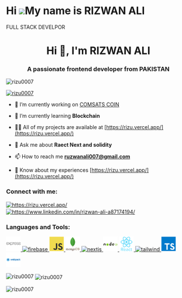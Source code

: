 Hi ![](https://user-images.githubusercontent.com/18350557/176309783-0785949b-9127-417c-8b55-ab5a4333674e.gif)My name is RIZWAN ALI
==================================================================================================================================

FULL STACK DEVELPOR
<h1 align="center">Hi 👋, I'm RIZWAN ALI</h1>
<h3 align="center">A passionate frontend developer from PAKISTAN</h3>

<p align="left"> <img src="https://komarev.com/ghpvc/?username=rizu0007&label=Profile%20views&color=0e75b6&style=flat" alt="rizu0007" /> </p>

<p align="left"> <a href="https://github.com/ryo-ma/github-profile-trophy"><img src="https://github-profile-trophy.vercel.app/?username=rizu0007" alt="rizu0007" /></a> </p>

- 🔭 I’m currently working on [COMSATS COIN](https://comsats-erc-coin.vercel.app/)

- 🌱 I’m currently learning **Blockchain**

- 👨‍💻 All of my projects are available at [https://rizu.vercel.app/](https://rizu.vercel.app/)

- 💬 Ask me about **Raect Next and solidity**

- 📫 How to reach me **ruzwanali007@gmail.com**

- 📄 Know about my experiences [https://rizu.vercel.app/](https://rizu.vercel.app/)

<h3 align="left">Connect with me:</h3>
<p align="left">
<a href="https://dev.to/https://rizu.vercel.app/" target="blank"><img align="center" src="https://raw.githubusercontent.com/rahuldkjain/github-profile-readme-generator/master/src/images/icons/Social/devto.svg" alt="https://rizu.vercel.app/" height="30" width="40" /></a>
<a href="https://linkedin.com/in/https://www.linkedin.com/in/rizwan-ali-a87174194/" target="blank"><img align="center" src="https://raw.githubusercontent.com/rahuldkjain/github-profile-readme-generator/master/src/images/icons/Social/linked-in-alt.svg" alt="https://www.linkedin.com/in/rizwan-ali-a87174194/" height="30" width="40" /></a>
</p>

<h3 align="left">Languages and Tools:</h3>
<p align="left"> <a href="https://expressjs.com" target="_blank" rel="noreferrer"> <img src="https://raw.githubusercontent.com/devicons/devicon/master/icons/express/express-original-wordmark.svg" alt="express" width="40" height="40"/> </a> <a href="https://firebase.google.com/" target="_blank" rel="noreferrer"> <img src="https://www.vectorlogo.zone/logos/firebase/firebase-icon.svg" alt="firebase" width="40" height="40"/> </a> <a href="https://developer.mozilla.org/en-US/docs/Web/JavaScript" target="_blank" rel="noreferrer"> <img src="https://raw.githubusercontent.com/devicons/devicon/master/icons/javascript/javascript-original.svg" alt="javascript" width="40" height="40"/> </a> <a href="https://www.mongodb.com/" target="_blank" rel="noreferrer"> <img src="https://raw.githubusercontent.com/devicons/devicon/master/icons/mongodb/mongodb-original-wordmark.svg" alt="mongodb" width="40" height="40"/> </a> <a href="https://nextjs.org/" target="_blank" rel="noreferrer"> <img src="https://cdn.worldvectorlogo.com/logos/nextjs-2.svg" alt="nextjs" width="40" height="40"/> </a> <a href="https://nodejs.org" target="_blank" rel="noreferrer"> <img src="https://raw.githubusercontent.com/devicons/devicon/master/icons/nodejs/nodejs-original-wordmark.svg" alt="nodejs" width="40" height="40"/> </a> <a href="https://reactjs.org/" target="_blank" rel="noreferrer"> <img src="https://raw.githubusercontent.com/devicons/devicon/master/icons/react/react-original-wordmark.svg" alt="react" width="40" height="40"/> </a> <a href="https://tailwindcss.com/" target="_blank" rel="noreferrer"> <img src="https://www.vectorlogo.zone/logos/tailwindcss/tailwindcss-icon.svg" alt="tailwind" width="40" height="40"/> </a> <a href="https://www.typescriptlang.org/" target="_blank" rel="noreferrer"> <img src="https://raw.githubusercontent.com/devicons/devicon/master/icons/typescript/typescript-original.svg" alt="typescript" width="40" height="40"/> </a> <a href="https://webpack.js.org" target="_blank" rel="noreferrer"> <img src="https://raw.githubusercontent.com/devicons/devicon/d00d0969292a6569d45b06d3f350f463a0107b0d/icons/webpack/webpack-original-wordmark.svg" alt="webpack" width="40" height="40"/> </a> </p>

<p><img align="left" src="https://github-readme-stats.vercel.app/api/top-langs?username=rizu0007&show_icons=true&locale=en&layout=compact" alt="rizu0007" /></p>

<p>&nbsp;<img align="center" src="https://github-readme-stats.vercel.app/api?username=rizu0007&show_icons=true&locale=en" alt="rizu0007" /></p>

<p><img align="center" src="https://github-readme-streak-stats.herokuapp.com/?user=rizu0007&" alt="rizu0007" /></p>

